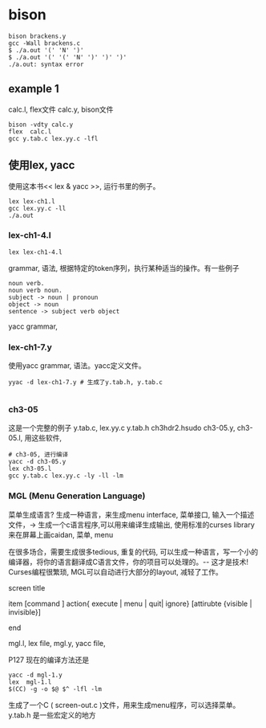 # bison

```shell
bison brackens.y
gcc -Wall brackens.c 
$ ./a.out '(' 'N' ')'
$ ./a.out '(' '(' 'N' ')' ')' ')'
./a.out: syntax error

```

## example 1
calc.l, flex文件
calc.y,  bison文件

```shell
bison -vdty calc.y
flex  calc.l
gcc y.tab.c lex.yy.c -lfl
```

## 使用lex, yacc
使用这本书<< lex & yacc >>, 运行书里的例子。

```shell
lex lex-ch1.l
gcc lex.yy.c -ll
./a.out
```

### lex-ch1-4.l


```shell
lex lex-ch1-4.l

```

grammar, 语法, 根据特定的token序列，执行某种适当的操作。有一些例子
```shell
noun verb.
noun verb noun.
subject -> noun | pronoun
object -> noun
sentence -> subject verb object
```
yacc grammar, 

### lex-ch1-7.y
使用yacc grammar, 语法。yacc定义文件。

```shell
yyac -d lex-ch1-7.y # 生成了y.tab.h, y.tab.c


```

### ch3-05
这是一个完整的例子
y.tab.c, lex.yy.c
y.tab.h
ch3hdr2.hsudo 
ch3-05.y,
ch3-05.l,
用这些软件,

```shell
# ch3-05, 进行编译
yacc -d ch3-05.y
lex ch3-05.l
gcc y.tab.c lex.yy.c -ly -ll -lm
```

### MGL (Menu Generation Language)
菜单生成语言?
生成一种语言，来生成menu interface, 菜单接口, 
输入一个描述文件，-> 生成一个c语言程序,可以用来编译生成输出,
使用标准的curses library来在屏幕上画caidan, 菜单, menu

在很多场合，需要生成很多tedious, 重复的代码, 可以生成一种语言，写一个小的编译器，将你的语言翻译成C语言文件，你的项目可以处理的。-- 这才是技术!
Curses编程很繁琐, MGL可以自动进行大部分的layout, 减轻了工作。

screen <name>
title <string>

item <string>
[command <string>]
action{ execute | menu | quit| ignore} <name>
[attirubte {visible | invisible}]

end <name>

mgl.l, lex file,
mgl.y, yacc file,

P127
现在的编译方法还是

```shell
yacc -d mgl-1.y
lex  mgl-1.l
$(CC) -g -o $@ $^ -lfl -lm
```

生成了一个C ( screen-out.c )文件，用来生成menu程序，可以选择菜单。
y.tab.h 是一些宏定义的地方





